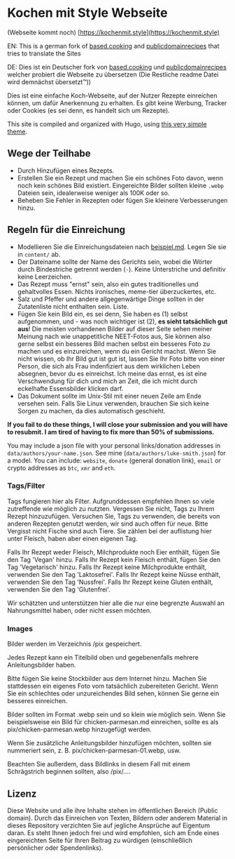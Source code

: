 # Kochen mit Style Webseite

(Webseite kommt noch)
[https://kochenmit.style](https://kochenmit.style)

EN: This is a german fork of [based.cooking](https://based.cooking/) and [publicdomainrecipes](https://publicdomainrecipes.com/) that tries to translate the Sites




DE: Dies ist ein Deutscher fork von [based.cooking](https://based.cooking/) und [publicdomainrecipes](https://publicdomainrecipes.com/) welcher probiert die Webseite zu übersetzen
(Die Restliche readme Datei wird demnächst übersetzt™️))


Dies ist eine einfache Koch-Webseite, auf der Nutzer Rezepte einreichen können, um dafür Anerkennung zu erhalten.
Es gibt keine Werbung, Tracker oder Cookies (es sei denn, es handelt sich um Rezepte).

This site is compiled and organized with Hugo, using [this very simple theme](https://github.com/lukesmithxyz/lugo).

## Wege der Teilhabe
- Durch Hinzufügen eines Rezepts.
- Erstellen Sie ein Rezept und machen Sie ein schönes Foto davon, wenn noch kein schönes Bild
  existiert. Eingereichte Bilder sollten kleine `.webp` Dateien sein, idealerweise weniger als 100K
    oder so.
- Beheben Sie Fehler in Rezepten oder fügen Sie kleinere Verbesserungen hinzu.

## Regeln für die Einreichung

- Modellieren Sie die Einreichungsdateien nach [beispiel.md](beispiel.md). Legen Sie sie in `content/` ab.
- Der Dateiname sollte der Name des Gerichts sein, wobei die Wörter durch Bindestriche getrennt werden
  (`-`). Keine Unterstriche und definitiv keine Leerzeichen.
- Das Rezept muss "ernst" sein, also ein gutes traditionelles und gehaltvolles Essen. Nichts
  ironisches, meme-tier überzuckertes, etc.
- Salz und Pfeffer und andere allgegenwärtige Dinge sollten in der Zutatenliste nicht enthalten sein.
  Liste.
- Fügen Sie kein Bild ein, es sei denn, Sie haben es (1) selbst aufgenommen, und - was noch wichtiger ist
  (2), **es sieht tatsächlich gut aus**! Die meisten vorhandenen Bilder auf dieser Seite sehen meiner Meinung nach
  wie unappetitliche NEET-Fotos aus, Sie können also gerne selbst ein besseres Bild machen
  selbst ein besseres Foto zu machen und es einzureichen, wenn du ein Gericht machst. Wenn Sie nicht wissen, ob Ihr Bild gut ist
  gut ist, lassen Sie Ihr Foto bitte von einer Person, die sich als Frau indenfiziert aus dem wirklichen Leben absegnen, bevor
  du es einreichst. Ich meine das ernst, es ist eine Verschwendung für dich und mich an Zeit,
   die ich micht durch eckelhafte Essensbilder klicken darf.
- Das Dokument sollte im Unix-Stil mit einer neuen Zeile am Ende versehen sein.
 Falls Sie Linux verwenden, brauchen Sie sich keine Sorgen zu machen, da dies automatisch geschieht.

**If you fail to do these things, I will close your submission and you will have to resubmit. I am tired of having to fix more than 50% of submissions.**

You may include a json file with your personal links/donation addresses in
`data/authors/your-name.json`. See mine (`data/authors/luke-smith.json`) for a
model. You can include: `website`, `donate` (general donation link), `email` or
crypto addresses as `btc`, `xmr` and `eth`.

### Tags/Filter

Tags fungieren hier als Filter. Aufgrunddessen empfehlen Ihnen so viele zutreffende wie möglich zu nutzten.
Vergessen Sie nicht, Tags zu Ihrem Rezept hinzuzufügen. Versuchen Sie, Tags zu verwenden, die bereits von anderen Rezepten genutzt werden, wir sind auch offen für neue.
Bitte Vergisst nicht Fische sind auch Tiere. Sie zählen bei der auflistung hier unter Fleisch, haben aber einen eigenen Tag.

Falls Ihr Rezept weder Fleisch, Milchprodukte noch Eier enthält, fügen Sie den Tag 'Vegan' hinzu.
Falls Ihr Rezept kein Fleisch enthält, fügen Sie den Tag 'Vegetarisch' hinzu.
Falls Ihr Rezept keine Milchprodukte enthält, verwenden Sie den Tag 'Laktosefrei'.
Falls Ihr Rezept keine Nüsse enthält, verwenden Sie den Tag 'Nussfrei'.
Falls Ihr Rezept keine Gluten enthält, verwenden Sie den Tag 'Glutenfrei'.

Wir schätzten und unterstützen hier alle die nur eine begrenzte Auswahl an Nahrungsmittel haben, oder nicht essen möchten.


### Images

Bilder werden im Verzeichnis /pix gespeichert.

Jedes Rezept kann ein Titelbild oben und gegebenenfalls mehrere Anleitungsbilder haben.

Bitte fügen Sie keine Stockbilder aus dem Internet hinzu. Machen Sie 
stattdessen ein eigenes Foto vom tatsächlich zubereiteten Gericht.
 Wenn Sie ein schlechtes oder unzureichendes Bild sehen, können Sie gerne ein besseres einreichen.

Bilder sollten im Format .webp sein und so klein wie möglich sein.
 Wenn Sie beispielsweise ein Bild für chicken-parmesan.md einreichen,
  sollte es als pix/chicken-parmesan.webp hinzugefügt werden.

Wenn Sie zusätzliche Anleitungsbilder hinzufügen möchten,
 sollten sie nummeriert sein, z. B. pix/chicken-parmesan-01.webp, usw.

Beachten Sie außerdem, dass Bildlinks in diesem Fall mit einem Schrägstrich beginnen sollten, also /pix/....

## Lizenz

Diese Website und alle ihre Inhalte stehen im öffentlichen Bereich (Public domain).
 Durch das Einreichen von Texten, Bildern oder anderem Material in dieses
 Repository verzichten Sie auf jegliche Ansprüche auf Eigentum daran. 
 Es steht Ihnen jedoch frei und wird empfohlen, sich am Ende eines 
 eingereichten Seite für Ihren Beitrag zu würdigen
 (einschließlich persönlicher oder Spendenlinks).
